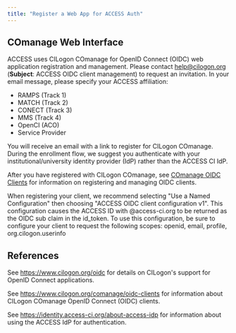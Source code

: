 ```yaml
---
title: "Register a Web App for ACCESS Auth"
---
```


COmanage Web Interface
----------------------
ACCESS uses CILogon COmanage for OpenID Connect (OIDC) web
application registration and management.
Please contact [help@cilogon.org](mailto:help@cilogon.org)
(**Subject**: ACCESS OIDC client management) to request an invitation.
In your email message, please specify your ACCESS affiliation:
* RAMPS (Track 1)
* MATCH (Track 2)
* CONECT (Track 3)
* MMS (Track 4)
* OpenCI (ACO)
* Service Provider

You will receive an email with a link to register for CILogon COmanage.
During the enrollment flow, we suggest you authenticate with your
institutional/university identity provider (IdP) rather than the ACCESS CI
IdP.

After you have registered with CILogon COmanage, see [COmanage
OIDC Clients](https://www.cilogon.org/comanage/oidc-clients) for
information on registering and managing OIDC clients.

When registering your client, we recommend selecting "Use a Named Configuration" then choosing "ACCESS OIDC client configuration v1".
This configuration causes the ACCESS ID with @access-ci.org to be returned as the OIDC sub claim in the id_token.
To use this configuration, be sure to configure your client to request the following scopes: openid, email, profile, org.cilogon.userinfo

References
----------
See <https://www.cilogon.org/oidc> for details on CILogon's support for OpenID Connect applications.

See <https://www.cilogon.org/comanage/oidc-clients> for
information about CILogon COmanage OpenID Connect (OIDC) clients.

See <https://identity.access-ci.org/about-access-idp> for information about using the ACCESS IdP for authentication.
